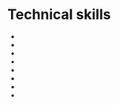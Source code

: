 # Technical skills

- [](https://github.com/rhiever/Data-Analysis-and-Machine-Learning-Projects/blob/master/example-data-science-notebook/Example%20Machine%20Learning%20Notebook.ipynb)
- [](https://github.com/nborwankar/LearnDataScience)
- [](https://github.com/masinoa/machine_learning)
- [](https://github.com/ResearchComputing/Meetup-Fall-2013)
- [](https://github.com/jdwittenauer/ipython-notebooks)
- [](https://github.com/JWarmenhoven/ISLR-python)
- [](http://www.amstat.org/asa/files/pdfs/GAISE/GaiseCollege_Full.pdf)
- [](https://cloudfront.escholarship.org/dist/prd/content/qt0rx1231m/qt0rx1231m.pdf?t=pfkq54)
